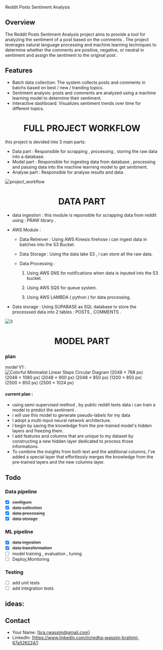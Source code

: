 Reddit Posts Sentiment Analysis
## Overview

The Reddit Posts Sentiment Analysis project aims to provide a tool for analyzing the sentiment of a post based on the comments . The project leverages natural language processing and machine learning techniques to determine whether the comments  are positive, negative, or neutral in sentiment and assign the sentiment to the original post .

## Features

- Batch data collection: The system collects posts and comments in batchs based on best / new / tranding topics.
- Sentiment analysis: posts and comments are analyzed using a machine learning model to determine their sentiment.
- Interactive dashboard: Visualizes sentiment trends over time for different topics.

<h1 align="center">
FULL PROJECT WORKFLOW
</h1>

this project is devided into 3 main parts: 

- Data part : Responsible for scrapping , processing , storing the raw data into a database. 
- Model part : Responsible for ingesting data from database , processing and passing data into the machine learning model to get sentiment.
- Analyse part : Responsible for analyse results and data .  

![project_workflow](https://github.com/RedhaWassim/Sentiment-Analysis/assets/78182178/b77a6769-b6a7-4169-a893-88f643b01b8c)

<h1 align="center">
DATA PART
</h1>

- data ingestion  : this module is reponsible for scrapping data from reddit using : PRAW library .
- AWS Module :

  
     - Data Retreiver : Using AWS Kinesis firehose i can ingest data in batches into the S3 Bucket.
     - Data Storage : Using the data lake S3 , i can store all the raw data.
     - Data Processing :

        1. Using AWS SNS for notifications when data is inputed into the S3 bucket.

        2. Using AWS SQS for queue system.                     

        3. Using AWS LAMBDA ( python ) for data processing.
           
- Data storage : Using SUPABASE as SQL database to store the processsed data into 2 tables : POSTS , COMMENTS . 


![3](https://github.com/RedhaWassim/Sentiment-Analysis/assets/78182178/365e547c-f353-4230-8857-d6c5d299ca47)

<h1 align="center">
MODEL PART
</h1>

### plan
model V1 : 
![Colorful Minimalist Linear Steps Circular Diagram (2048 × 768 px) (2048 × 1080 px) (2048 × 900 px) (2048 × 850 px) (1200 × 850 px) (2500 × 850 px) (2500 × 1024 px)](https://github.com/RedhaWassim/Sentiment-Analysis/assets/78182178/41ffd154-fa87-42fc-849b-2469248b88c5)


#### current plan : 

- using semi-supervised method , by public reddit texts data i can train a model to predict the sentiment .
- i will use this model to generate pseudo-labels for my data
- I adopt a multi-input neural network architecture.
- I begin by saving the knowledge from the pre-trained model's hidden layers and freezing them.
- I add features and columns that are unique to my dataset by constructing a new hidden layer dedicated to process those informations.
- To combine the insights from both text and the additional columns, I've added a special layer that effortlessly merges the knowledge from the pre-trained layers and the new columns layer.
  
## Todo

### Data pipeline
- [x] ~~configure~~
- [x] ~~data collection~~
- [x] ~~data processing~~
- [x] ~~data storage~~

### ML pipeline
- [x] ~~data ingestion~~
- [x] ~~data transformation~~
- [ ] model training  , evaluation , tuning
- [ ] Deploy,Monitoring

### Testing 
- [ ] add unit tests
- [ ] add integration tests

## ideas:


## Contact

- Your Name: [bra.rwassim@gmail.com]
- LinkedIn: [https://www.linkedin.com/in/redha-wassim-brahimi-67a526224/]
